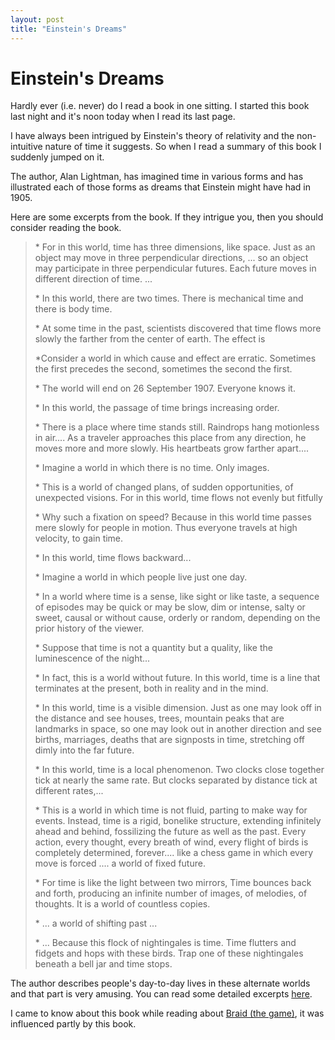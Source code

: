 ```yaml
---
layout: post
title: "Einstein's Dreams"
---
```

Einstein's Dreams
===
Hardly ever (i.e. never) do I read a book in one sitting. I started this book last night and it's noon today when I read its last page.  
  
I have always been intrigued by Einstein's theory of relativity and the non-intuitive nature of time it suggests. So when I read a summary of this book I suddenly jumped on it.  
  
The author, Alan Lightman, has imagined time in various forms and has illustrated each of those forms as dreams that Einstein might have had in 1905\.  
  
Here are some excerpts from the book. If they intrigue you, then you should consider reading the book.  

>   
> \* For in this world, time has three dimensions, like space. Just as an object may move in three perpendicular directions, ... so an object may participate in three perpendicular futures. Each future moves in different direction of time. ...  
>   
> \* In this world, there are two times. There is mechanical time and there is body time.  
>   
> \* At some time in the past, scientists discovered that time flows more slowly the farther from the center of earth. The effect is  
>   
> \*Consider a world in which cause and effect are erratic. Sometimes the first precedes the second, sometimes the second the first.  
>   
> \* The world will end on 26 September 1907\. Everyone knows it.  
>   
> \* In this world, the passage of time brings increasing order.  
>   
> \* There is a place where time stands still. Raindrops hang motionless in air.... As a traveler approaches this place from any direction, he moves more and more slowly. His heartbeats grow farther apart....  
>   
> \* Imagine a world in which there is no time. Only images.  
>   
> \* This is a world of changed plans, of sudden opportunities, of unexpected visions. For in this world, time flows not evenly but fitfully  
>   
> \* Why such a fixation on speed? Because in this world time passes mere slowly for people in motion. Thus everyone travels at high velocity, to gain time.  
>   
> \* In this world, time flows backward...  
>   
> \* Imagine a world in which people live just one day.  
>   
> \* In a world where time is a sense, like sight or like taste, a sequence of episodes may be quick or may be slow, dim or intense, salty or sweet, causal or without cause, orderly or random, depending on the prior history of the viewer.  
>   
> \* Suppose that time is not a quantity but a quality, like the luminescence of the night...  
>   
> \* In fact, this is a world without future. In this world, time is a line that terminates at the present, both in reality and in the mind.  
>   
> \* In this world, time is a visible dimension. Just as one may look off in the distance and see houses, trees, mountain peaks that are landmarks in space, so one may look out in another direction and see births, marriages, deaths that are signposts in time, stretching off dimly into the far future.  
>   
> \* In this world, time is a local phenomenon. Two clocks close together tick at nearly the same rate. But clocks separated by distance tick at different rates,...  
>   
> \* This is a world in which time is not fluid, parting to make way for events. Instead, time is a rigid, bonelike structure, extending infinitely ahead and behind, fossilizing the future as well as the past. Every action, every thought, every breath of wind, every flight of birds is completely determined, forever.... like a chess game in which every move is forced .... a world of fixed future.  
>   
> \* For time is like the light between two mirrors, Time bounces back and forth, producing an infinite number of images, of melodies, of thoughts. It is a world of countless copies.  
>   
> \* ... a world of shifting past ...  
>   
> \* ... Because this flock of nightingales is time. Time flutters and fidgets and hops with these birds. Trap one of these nightingales beneath a bell jar and time stops.  
> 

The author describes people's day-to-day lives in these alternate worlds and that part is very amusing. You can read some detailed excerpts [here][0].  
  
I came to know about this book while reading about [Braid (the game)][1], it was influenced partly by this book.

[0]: http://www.randomhouse.com/acmart/catalog/display.pperl?isbn=9781400077809&view=excerpt
[1]: http://en.wikipedia.org/wiki/Braid_%28computer_game%29#Story
